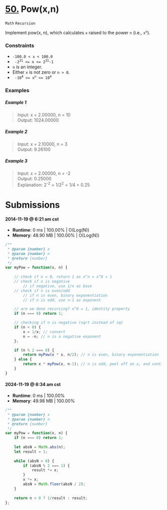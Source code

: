 # [50.](https://leetcode.com/problems/powx-n/) Pow(x,n)
`Math` `Recursion`

Implement pow(x, n), which calculates `x` raised to the power `n` (i.e., <code>x<sup>n</sup></code>).

### Constraints
- `-100.0 < x < 100.0`
- <code> -2<sup>31</sup> <= n <= 2<sup>31</sup>-1 </code>
- `n` is an integer.
- Either `x` is not zero or `n > 0`.
- <code> -10<sup>4</sup> <= x<sup>n</sup> <= 10<sup>4</sup> </code>

### Examples

##### Example 1
> Input: x = 2.00000, n = 10  
> Output: 1024.00000  

##### Example 2
> Input: x = 2.10000, n = 3  
> Output: 9.26100  

##### Example 3
> Input: x = 2.00000, n = -2  
> Output: 0.25000  
> Explanation: 2<sup>-2</sup> = 1/2<sup>2</sup> = 1/4 = 0.25

# Submissions

#### 2014-11-19 @ 6:21 am cst  
- **Runtime**: 0 ms | 100.00% | O(Log(N))  
- **Memory**: 48.90 MB | 100.00% | O(Log(N))  

```javascript
/**
 * @param {number} x
 * @param {number} n
 * @return {number}
 */
var myPow = function(x, n) {
    
    // check if n = 0, return 1 as x^n = x^0 = 1
    // check if n is negative
        // if negative, use 1/x as base
    // check if n is even/odd
        // if n is even, binary exponentiation
        // if n is odd, use n-1 as exponent

    // are we done recursing? x^0 = 1, identity property
    if (n === 0) return 1;

    // checking if n is negative (sqrt instead of sq)
    if (n < 0) {
        x = 1/x; // convert 
        n = -n; // n is a negative exponent
    };

    if (n % 2 === 0) {
        return myPow(x * x, n/2); // n is even, binary exponentiation 
    } else {
        return x * myPow(x, n-1); // n is odd, peel off an x, and continue as usual
    }
}
```
#### 2024-11-19 @ 6:34 am cst
- **Runtime**: 0 ms | 100.00%
- **Memory**: 49.98 MB | 100.00%

```javascript
/**
 * @param {number} x
 * @param {number} n
 * @return {number}
 */
var myPow = function(x, n) {
    if (n === 0) return 1;
    
    let absN = Math.abs(n);
    let result = 1;
    
    while (absN > 0) {
        if (absN % 2 === 1) {
            result *= x;
        }
        x *= x;
        absN = Math.floor(absN / 2);
    }
    
    return n < 0 ? 1/result : result;
};
```


